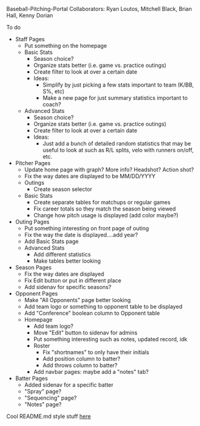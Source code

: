 Baseball-Pitching-Portal
Collaborators: Ryan Loutos, Mitchell Black, Brian Hall, Kenny Dorian

To do
- Staff Pages
  + Put something on the homepage
  - Basic Stats
    - Season choice?
    - Organize stats better (i.e. game vs. practice outings)
    - Create filter to look at over a certain date
    - Ideas: 
      - Simplify by just picking a few stats important to team (K/BB, S%, etc)
      - Make a new page for just summary statistics important to coach?
  - Advanced Stats
    - Season choice?
    - Organize stats better (i.e. game vs. practice outings)
    - Create filter to look at over a certain date
    - Ideas:
      - Just add a bunch of detailed random statistics that may be useful to look at
        such as R/L splits, velo with runners on/off, etc.
- Pitcher Pages
  - Update home page with graph? More info? Headshot? Action shot?
  - Fix the way dates are displayed to be MM/DD/YYYY
  - Outings
    - Create season selector
  - Basic Stats
    - Create separate tables for matchups or regular games
    - Fix career totals so they match the season being viewed
    - Change how pitch usage is displayed (add color maybe?)
- Outing Pages
  - Put something interesting on front page of outing
  - Fix the way the date is displayed....add year?
  - Add Basic Stats page
  - Advanced Stats
    - Add different statistics
    - Make tables better looking
- Season Pages
  - Fix the way dates are displayed
  - Fix Edit button or put in different place
  - Add sidenav for specific seasons?
- Opponent Pages
  - Make "All Opponents" page better looking
  - Add team logo or something to opponent table to be displayed
  - Add "Conference" boolean column to Opponent table
  - Homepage
    - Add team logo?
    - Move "Edit" button to sidenav for admins
    - Put something interesting such as notes, updated record, idk
    - Roster
      - Fix "shortnames" to only have their initials
      - Add position column to batter?
      - Add throws column to batter?
    - Add navbar pages: maybe add a "notes" tab?
- Batter Pages
  - Added sidenav for a specific batter
  - "Spray" page?
  - "Sequencing" page?
  - "Notes" page?

Cool README.md style stuff [here](https://help.github.com/en/github/writing-on-github/basic-writing-and-formatting-syntax)

